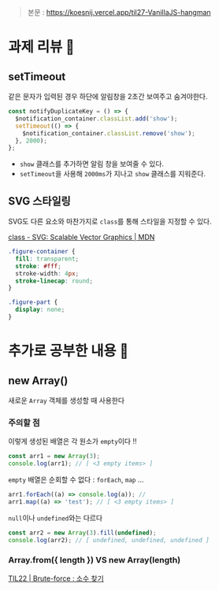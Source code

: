 > 본문 : https://koesnij.vercel.app/til27-VanillaJS-hangman

# 과제 리뷰 👀

## setTimeout

같은 문자가 입력된 경우 하단에 알림창을 2초간 보여주고 숨겨야한다.

```jsx
const notifyDuplicateKey = () => {
  $notification_container.classList.add('show');
  setTimeout(() => {
    $notification_container.classList.remove('show');
  }, 2000);
};
```

- `show` 클래스를 추가하면 알림 창을 보여줄 수 있다.
- `setTimeout`을 사용해 `2000ms`가 지나고 `show` 클래스를 지워준다.

## SVG 스타일링

SVG도 다른 요소와 마찬가지로 `class`를 통해 스타일을 지정할 수 있다.

[class - SVG: Scalable Vector Graphics | MDN](https://developer.mozilla.org/en-US/docs/Web/SVG/Attribute/class)

```css
.figure-container {
  fill: transparent;
  stroke: #fff;
  stroke-width: 4px;
  stroke-linecap: round;
}

.figure-part {
  display: none;
}
```

# 추가로 공부한 내용 🤩

## new Array()

새로운 `Array` 객체를 생성할 때 사용한다

### 주의할 점

이렇게 생성된 배열은 각 원소가 `empty`이다 ‼️

```jsx
const arr1 = new Array(3);
console.log(arr1); // [ <3 empty items> ]
```

`empty` 배열은 순회할 수 없다 : `forEach`, `map` ...

```jsx
arr1.forEach((a) => console.log(a)); //
arr1.map((a) => 'test'); // [ <3 empty items> ]
```

`null`이나 `undefined`와는 다르다

```jsx
const arr2 = new Array(3).fill(undefined);
console.log(arr2); // [ undefined, undefined, undefined ]
```

### Array.from({ length }) VS new Array(length)

[TIL22 | Brute-force : 소수 찾기](https://koesnij.vercel.app/til22-bruteforce-find-prime-number#888b4756bc0a4feb88656cc2a6e404cf)
